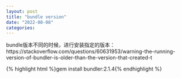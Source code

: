 ```yaml
---
layout: post
title: "bundle version"
date: "2022-08-08"
categories: 
---
```

<p>bundle版本不同的时候，进行安装指定的版本：https://stackoverflow.com/questions/60631953/warning-the-running-version-of-bundler-is-older-than-the-version-that-created-t</p>
<p>{% highlight html %}gem install bundler:2.1.4{% endhighlight %}</p>
